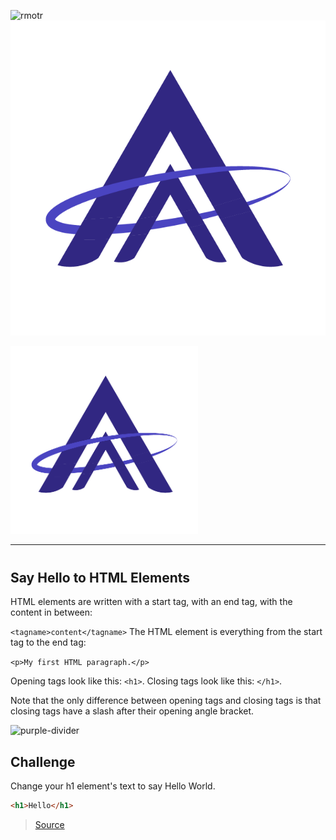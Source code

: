 ![rmotr](https://user-images.githubusercontent.com/7065401/52071918-bda15380-2562-11e9-828c-7f95297e4a82.png)
![rmotr](/src/images/logo.png)

<img src="../src/images/logo.png" width="300">

<hr style="margin-bottom: 40px;">

<h2>Say Hello to HTML Elements</h2>

HTML elements are written with a start tag, with an end tag, with the content in between:

`<tagname>content</tagname>` The HTML element is everything from the start tag to the end tag:

`<p>My first HTML paragraph.</p>`

Opening tags look like this: `<h1>`. Closing tags look like this: `</h1>`.

Note that the only difference between opening tags and closing tags is that closing tags have a slash after their opening angle bracket.

![purple-divider](https://user-images.githubusercontent.com/7065401/52071927-c1cd7100-2562-11e9-908a-dde91ba14e59.png)

<h2>Challenge</h2>

Change your h1 element's text to say Hello World.

```html
<h1>Hello</h1>
```
> [Source](http://drewconway.com/zia/2013/3/26/the-data-science-venn-diagram)

